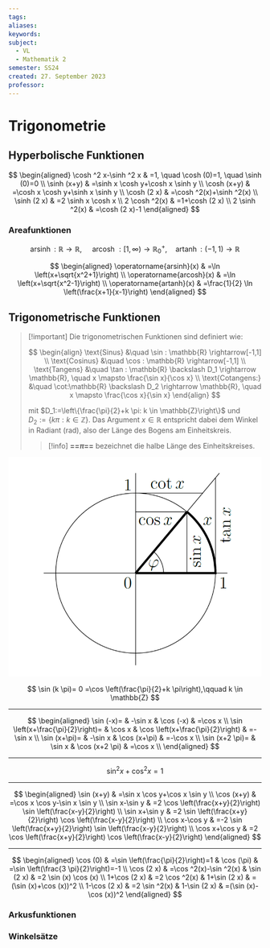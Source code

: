 ```yaml
---
tags: 
aliases: 
keywords: 
subject:
  - VL
  - Mathematik 2
semester: SS24
created: 27. September 2023
professor:
---
```

 

# Trigonometrie

## Hyperbolische Funktionen

$$
\begin{aligned}
\cosh ^2 x-\sinh ^2 x & =1, \quad \cosh (0)=1, \quad \sinh (0)=0 \\
\sinh (x+y) & =\sinh x \cosh y+\cosh x \sinh y \\
\cosh (x+y) & =\cosh x \cosh y+\sinh x \sinh y \\
\cosh (2 x) & =\cosh ^2(x)+\sinh ^2(x) \\
\sinh (2 x) & =2 \sinh x \cosh x \\
2 \cosh ^2(x) & =1+\cosh (2 x) \\
2 \sinh ^2(x) & =\cosh (2 x)-1
\end{aligned}
$$

### Areafunktionen

$$
\operatorname{arsinh}: \mathbb{R} \rightarrow \mathbb{R}, \quad \text { arcosh }:[1, \infty) \rightarrow \mathbb{R}_0^{+}, \quad \operatorname{artanh}:(-1,1) \rightarrow \mathbb{R}
$$

$$
\begin{aligned}
\operatorname{arsinh}(x) & =\ln \left(x+\sqrt{x^2+1}\right) \\
\operatorname{arcosh}(x) & =\ln \left(x+\sqrt{x^2-1}\right) \\
\operatorname{artanh}(x) & =\frac{1}{2} \ln \left(\frac{x+1}{x-1}\right)
\end{aligned}
$$

## Trigonometrische Funktionen

> [!important] Die trigonometrischen Funktionen sind definiert wie:
> 
> $$
> \begin{align}
> \text{Sinus} &\quad \sin : \mathbb{R} \rightarrow[-1,1] \\
> \text{Cosinus} &\quad \cos : \mathbb{R} \rightarrow[-1,1]  \\
> \text{Tangens} &\quad \tan : \mathbb{R} \backslash D_1 \rightarrow \mathbb{R}, \quad x \mapsto \frac{\sin x}{\cos x} \\
> \text{Cotangens:} &\quad \cot:\mathbb{R} \backslash D_2 \rightarrow \mathbb{R}, \quad x \mapsto \frac{\cos x}{\sin x}
> \end{align}
> $$
> 
> mit $D_1:=\left\{\frac{\pi}{2}+k \pi: k \in \mathbb{Z}\right\}$ und $D_2:=\{k \pi: k \in \mathbb{Z}\}$.
> Das Argument $x \in \mathbb{R}$ entspricht dabei dem Winkel in Radiant (rad), also der Länge des Bogens am Einheitskreis.
> > [!info] **==$\pi$==** bezeichnet die halbe Länge des Einheitskreises.

![invert_dark](assets/Einheitskreis.png)

$$
\sin (k \pi)= 0 =\cos \left(\frac{\pi}{2}+k \pi\right),\qquad k \in \mathbb{Z}
$$

---

$$
\begin{aligned}
\sin (-x)= & -\sin x & \cos (-x) & =\cos x \\
\sin \left(x+\frac{\pi}{2}\right)= & \cos x & \cos \left(x+\frac{\pi}{2}\right) & =-\sin x \\
\sin (x+\pi)= & -\sin x & \cos (x+\pi) & =-\cos x \\
\sin (x+2 \pi)= & \sin x & \cos (x+2 \pi) & =\cos x \\
\end{aligned}
$$

---

$$
\sin ^2 x+\cos ^2 x=1
$$

---

$$
\begin{aligned}
\sin (x+y) & =\sin x \cos y+\cos x \sin y \\
\cos (x+y) & =\cos x \cos y-\sin x \sin y \\
\sin x-\sin y & =2 \cos \left(\frac{x+y}{2}\right) \sin \left(\frac{x-y}{2}\right) \\
\sin x+\sin y & =2 \sin \left(\frac{x+y}{2}\right) \cos \left(\frac{x-y}{2}\right) \\
\cos x-\cos y & =-2 \sin \left(\frac{x+y}{2}\right) \sin \left(\frac{x-y}{2}\right) \\
\cos x+\cos y & =2 \cos \left(\frac{x+y}{2}\right) \cos \left(\frac{x-y}{2}\right)
\end{aligned}
$$

---

$$
\begin{aligned}
\cos (0) & =\sin \left(\frac{\pi}{2}\right)=1 & \cos (\pi) & =\sin \left(\frac{3 \pi}{2}\right)=-1 \\
\cos (2 x) & =\cos ^2(x)-\sin ^2(x) & \sin (2 x) & =2 \sin (x) \cos (x) \\
1+\cos (2 x) & =2 \cos ^2(x) & 1+\sin (2 x) & =(\sin (x)+\cos (x))^2 \\
1-\cos (2 x) & =2 \sin ^2(x) & 1-\sin (2 x) & =(\sin (x)-\cos (x))^2
\end{aligned}
$$

### Arkusfunktionen

### Winkelsätze